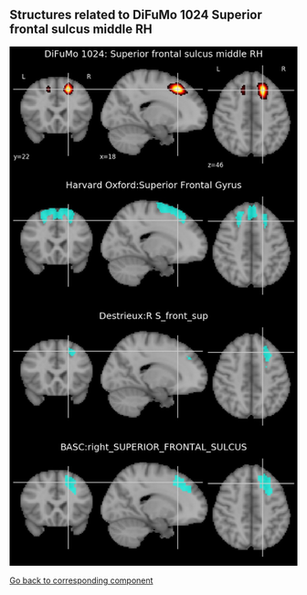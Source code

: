 


## Structures related to DiFuMo 1024 Superior frontal sulcus middle RH

![586](586.jpg "Structures related to DiFuMo 1024 Superior frontal sulcus middle RH")

[Go back to corresponding component](https://parietal-inria.github.io/DiFuMo/1024/html/586.html)